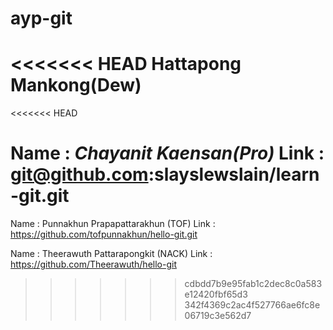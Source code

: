 # ayp-git
<<<<<<< HEAD
Hattapong Mankong(Dew)
=======
<<<<<<< HEAD

Name : *Chayanit Kaensan(Pro)*
Link : git@github.com:slayslewslain/learn-git.git
=======
Name : Punnakhun Prapapattarakhun (TOF)
Link : https://github.com/tofpunnakhun/hello-git.git

Name : Theerawuth Pattarapongkit (NACK)
Link : https://github.com/Theerawuth/hello-git
>>>>>>> cdbdd7b9e95fab1c2dec8c0a583e12420fbf65d3
>>>>>>> 342f4369c2ac4f527766ae6fc8e06719c3e562d7
